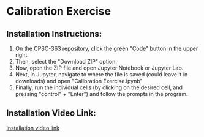 # Calibration Exercise

## Installation Instructions:
1. On the CPSC-363 repository, click the green "Code" button in the upper right.
2. Then, select the "Download ZIP" option.
3. Now, open the ZIP file and open Jupyter Notebook or Jupyter Lab.
4. Next, in Jupyter, navigate to where the file is saved (could leave it in downloads) and open "Calibration Exercise.ipynb"
5. Finally, run the individual cells (by clicking on the desired cell, and pressing "control" + "Enter") and follow the prompts in the program.

## Installation Video Link:
[Installation video link](https://pro.panopto.com/Panopto/Pages/Viewer.aspx?tid=d989fefd-a925-4c36-8c03-ad95012c8889)
